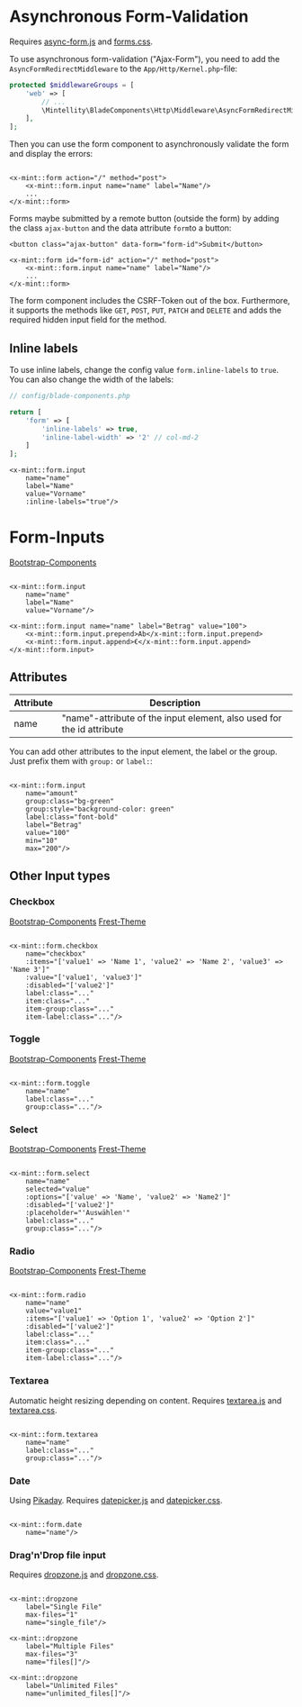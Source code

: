 # Asynchronous Form-Validation

Requires [async-form.js](../resources/js/async-form.js) and [forms.css](../resources/css/forms.css).

To use asynchronous form-validation ("Ajax-Form"), you need to add the `AsyncFormRedirectMiddleware` to
the `App/Http/Kernel.php`-file:

```php
protected $middlewareGroups = [
    'web' => [
        // ...
        \Mintellity\BladeComponents\Http\Middleware\AsyncFormRedirectMiddleware::class
    ],
];
```

Then you can use the form component to asynchronously validate the form and display the errors:

```bladehtml

<x-mint::form action="/" method="post">
    <x-mint::form.input name="name" label="Name"/>
    ...
</x-mint::form>
```

Forms maybe submitted by a remote button (outside the form) by adding the class `ajax-button` and the data attribute `form`to a button:
```bladehtml
<button class="ajax-button" data-form="form-id">Submit</button>

<x-mint::form id="form-id" action="/" method="post">
    <x-mint::form.input name="name" label="Name"/>
    ...
</x-mint::form>
```

The form component includes the CSRF-Token out of the box. Furthermore, it supports the methods
like `GET`, `POST`, `PUT`, `PATCH` and `DELETE` and adds the required hidden input field for the method.

## Inline labels

To use inline labels, change the config value `form.inline-labels` to `true`. You can also change the width of the
labels:

```php
// config/blade-components.php

return [
    'form' => [
        'inline-labels' => true,
        'inline-label-width' => '2' // col-md-2
    ]
];
```

```bladehtml
<x-mint::form.input
    name="name"
    label="Name"
    value="Vorname"
    :inline-labels="true"/>
```

# Form-Inputs

[Bootstrap-Components](https://getbootstrap.com/docs/5.3/forms/overview/)

```bladehtml

<x-mint::form.input
    name="name"
    label="Name"
    value="Vorname"/>

<x-mint::form.input name="name" label="Betrag" value="100">
    <x-mint::form.input.prepend>Ab</x-mint::form.input.prepend>
    <x-mint::form.input.append>€</x-mint::form.input.append>
</x-mint::form.input>
```

## Attributes

| Attribute | Description                                                           |
|-----------|-----------------------------------------------------------------------|
| name      | "name"-attribute of the input element, also used for the id attribute |

You can add other attributes to the input element, the label or the group. Just prefix them with `group:` or `label:`:

```bladehtml

<x-mint::form.input
    name="amount"
    group:class="bg-green"
    group:style="background-color: green"
    label:class="font-bold"
    label="Betrag"
    value="100"
    min="10"
    max="200"/>
```

## Other Input types

### Checkbox

[Bootstrap-Components](https://getbootstrap.com/docs/5.3/forms/checks-radios/)
[Frest-Theme](https://demos.pixinvent.com/frest-html-admin-template/html/vertical-menu-template-bordered/forms-basic-inputs.html#defaultCheck1)

```bladehtml

<x-mint::form.checkbox
    name="checkbox"
    :items="['value1' => 'Name 1', 'value2' => 'Name 2', 'value3' => 'Name 3']"
    :value="['value1', 'value3']"
    :disabled="['value2']"
    label:class="..."
    item:class="..."
    item-group:class="..."
    item-label:class="..."/>
```

### Toggle

[Bootstrap-Components](https://getbootstrap.com/docs/5.3/forms/checks-radios/#switches)
[Frest-Theme](https://demos.pixinvent.com/frest-html-admin-template/html/vertical-menu-template-bordered/forms-basic-inputs.html#flexSwitchCheckDefault)

```bladehtml

<x-mint::form.toggle
    name="name"
    label:class="..."
    group:class="..."/>
```

### Select

[Bootstrap-Components](https://getbootstrap.com/docs/5.3/forms/select/)
[Frest-Theme](https://demos.pixinvent.com/frest-html-admin-template/html/vertical-menu-template-bordered/forms-basic-inputs.html#exampleFormControlSelect1)

```bladehtml

<x-mint::form.select
    name="name"
    selected="value"
    :options="['value' => 'Name', 'value2' => 'Name2']"
    :disabled="['value2']"
    :placeholder="'Auswählen'"
    label:class="..."
    group:class="..."/>
```

### Radio

[Bootstrap-Components](https://getbootstrap.com/docs/5.3/forms/checks-radios/#radios)
[Frest-Theme](https://demos.pixinvent.com/frest-html-admin-template/html/vertical-menu-template-bordered/forms-basic-inputs.html#defaultRadio1)

```bladehtml

<x-mint::form.radio
    name="name"
    value="value1"
    :items="['value1' => 'Option 1', 'value2' => 'Option 2']"
    :disabled="['value2']"
    label:class="..."
    item:class="..."
    item-group:class="..."
    item-label:class="..."/>
```

### Textarea

Automatic height resizing depending on content.
Requires [textarea.js](../resources/js/textarea.js) and [textarea.css](../resources/css/textarea.css).

```bladehtml

<x-mint::form.textarea
    name="name"
    label:class="..."
    group:class="..."/>
```

### Date

Using [Pikaday](https://github.com/Pikaday/Pikaday).
Requires [datepicker.js](../resources/js/datepicker.js) and [datepicker.css](../resources/css/datepicker.css).

```bladehtml

<x-mint::form.date
    name="name"/>
```

### Drag'n'Drop file input

Requires [dropzone.js](../resources/js/dropzone.js) and [dropzone.css](../resources/css/dropzone.css).

```bladehtml

<x-mint::dropzone
    label="Single File"
    max-files="1"
    name="single_file"/>

<x-mint::dropzone
    label="Multiple Files"
    max-files="3"
    name="files[]"/>

<x-mint::dropzone
    label="Unlimited Files"
    name="unlimited_files[]"/>
```
